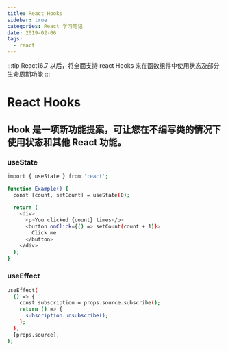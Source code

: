 ```yaml
---
title: React Hooks
sidebar: true
categories: React 学习笔记
date: 2019-02-06
tags:
  - react
---
```


:::tip
React16.7 以后，将全面支持 react Hooks 来在函数组件中使用状态及部分生命周期功能
:::

<!-- more -->

# React Hooks

## Hook 是一项新功能提案，可让您在不编写类的情况下使用状态和其他 React 功能。

### useState

```bash
import { useState } from 'react';

function Example() {
  const [count, setCount] = useState(0);

  return (
    <div>
      <p>You clicked {count} times</p>
      <button onClick={() => setCount(count + 1)}>
        Click me
      </button>
    </div>
  );
}
```

### useEffect

```bash
useEffect(
  () => {
    const subscription = props.source.subscribe();
    return () => {
      subscription.unsubscribe();
    };
  },
  [props.source],
);
```

<Valine></Valine>
